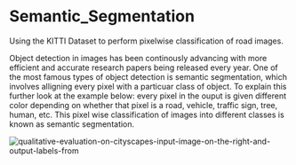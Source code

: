 # Semantic_Segmentation
Using the KITTI Dataset to perform pixelwise classification of road images.

Object detection in images has been continously advancing with more efficient and accurate research papers being released every year. One of the most famous types of object detection is semantic segmentation, which involves alligning every pixel with a particuar class of object. To explain this further look at the example below: every pixel in the ouput is given different color depending on whether that pixel is a road, vehicle, traffic sign, tree, human, etc. This pixel wise classification of images into different classes is known as semantic segmentation.

![qualitative-evaluation-on-cityscapes-input-image-on-the-right-and-output-labels-from](https://user-images.githubusercontent.com/26694585/44083549-e5cbc366-9fd1-11e8-8994-524a282a06d0.png)
